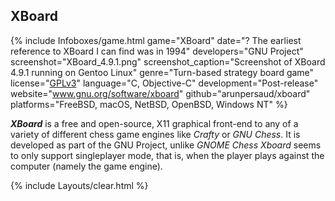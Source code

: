 ## XBoard
{% include Infoboxes/game.html game="XBoard" date="? The earliest reference to XBoard I can find was in 1994" developers="GNU Project" screenshot="XBoard_4.9.1.png" screenshot_caption="Screenshot of XBoard 4.9.1 running on Gentoo Linux" genre="Turn-based strategy board game" license="<a href='https://github.com/arunpersaud/xboard/blob/master/COPYRIGHT' link='_blank'>GPLv3</a>" language="C, Objective-C" development="Post-release" website="<a href='https://www.gnu.org/software/xboard/' link='_blank'>www.gnu.org/software/xboard</a>" github="arunpersaud/xboard" platforms="FreeBSD, macOS, NetBSD, OpenBSD, Windows NT" %}

***XBoard*** is a free and open-source, X11 graphical front-end to any of a variety of different chess game engines like *Crafty* or *GNU Chess*. It is developed as part of the GNU Project, unlike *GNOME Chess* *Xboard* seems to only support singleplayer mode, that is, when the player plays against the computer (namely the game engine). 

{% include Layouts/clear.html %}
